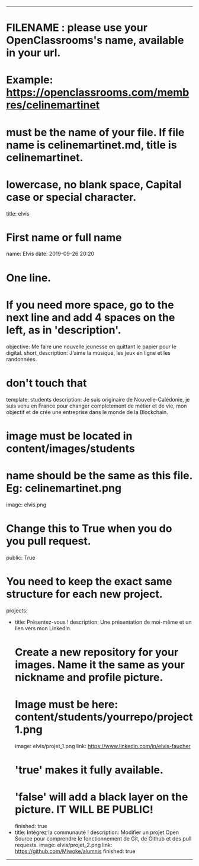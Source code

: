 ---

# FILENAME : please use your OpenClassrooms's name, available in your url.
# Example: https://openclassrooms.com/membres/celinemartinet
# must be the name of your file. If file name is celinemartinet.md, title is celinemartinet.
# lowercase, no blank space, Capital case or special character.
title: elvis

# First name or full name
name: Elvis
date: 2019-09-26 20:20

# One line.
# If you need more space, go to the next line and add 4 spaces on the left, as in 'description'.
objective: Me faire une nouvelle jeunesse en quittant le papier pour le digital.
short_description: J'aime la musique, les jeux en ligne et les randonnées. 

# don't touch that
template: students
description:
    Je suis originaire de Nouvelle-Calédonie, je suis venu en France pour changer completement de
    métier et de vie, mon objectif et de crée une entreprise dans le monde de la Blockchain.

# image must be located in content/images/students
# name should be the same as this file. Eg: celinemartinet.png
image: elvis.png

# Change this to True when you do you pull request.
public: True

# You need to keep the exact same structure for each new project.
projects:
  - title: Présentez-vous !
    description: Une présentation de moi-même et un lien vers mon LinkedIn.
    # Create a new repository for your images. Name it the same as your nickname and profile picture.
    # Image must be here: content/students/yourrepo/project1.png
    image: elvis/projet_1.png
    link: https://www.linkedin.com/in/elvis-faucher
    # 'true' makes it fully available.
    # 'false' will add a black layer on the picture. IT WILL BE PUBLIC!
    finished: true
  - title: Intégrez la communauté !
    description: Modifier un projet Open Source pour comprendre le fonctionnement de Git, de Github et des pull requests. 
    image: elvis/projet_2.png
    link: https://github.com/Miwoke/alumnis
    finished: true
---